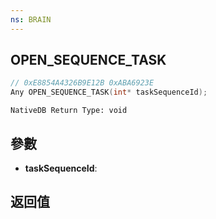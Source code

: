 ```yaml
---
ns: BRAIN
---
```

## OPEN_SEQUENCE_TASK

```c
// 0xE8854A4326B9E12B 0xABA6923E
Any OPEN_SEQUENCE_TASK(int* taskSequenceId);
```

```
NativeDB Return Type: void
```

## 參數
* **taskSequenceId**: 

## 返回值
